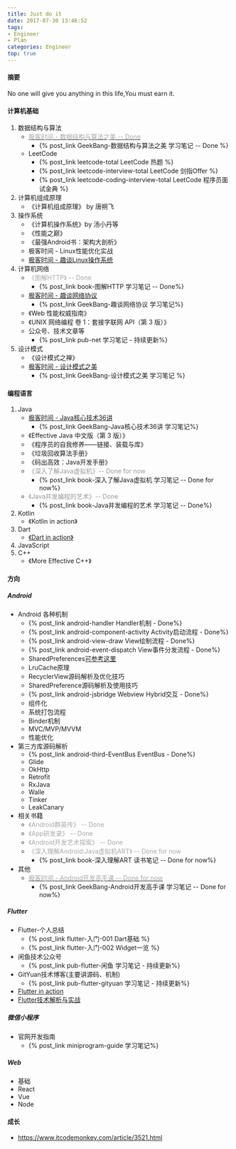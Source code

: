 ```yaml
---
title: Just do it
date: 2017-07-30 13:46:52
tags:
- Engineer
- Plan
categories: Engineer
top: true
---
```

#### 摘要
No one will give you anything in this life,You must earn it.
<!--more-->
#### 计算机基础
1. 数据结构与算法
	- [<font color=#A9A9A9>极客时间 - 数据结构与算法之美 -- Done</font>](https://time.geekbang.org/column/intro/126) 
		- {% post_link GeekBang-数据结构与算法之美 学习笔记 -- Done %}
	- LeetCode
		- {% post_link leetcode-total LeetCode 热题 %}
		- {% post_link leetcode-interview-total LeetCode 剑指Offer %}
		- {% post_link leetcode-coding-interview-total LeetCode 程序员面试金典 %}
2. 计算机组成原理
	- 《计算机组成原理》 by 唐朔飞
3. 操作系统
	- 《计算机操作系统》by 汤小丹等
	- 《性能之巅》
	- 《最强Android书：架构大剖析》
	- 极客时间 - Linux性能优化实战 
	- [极客时间 - 趣谈Linux操作系统](https://time.geekbang.org/column/intro/164)
4. 计算机网络
	- <font color=#A9A9A9>《图解HTTP》 -- Done</font>
		- {% post_link book-图解HTTP 学习笔记 -- Done%} 	
	- [极客时间 - 趣谈网络协议](https://time.geekbang.org/column/intro/85) 
		- {% post_link GeekBang-趣谈网络协议 学习笔记%}
	- 《Web 性能权威指南》 
	- 《UNIX 网络编程 卷 1：套接字联网 API（第 3 版）》
	- 公众号、技术文章等
		- {% post_link pub-net 学习笔记 - 持续更新%} 
5. 设计模式
	- 《设计模式之禅》 
	- [极客时间 - 设计模式之美](https://time.geekbang.org/column/intro/250)
		- {% post_link GeekBang-设计模式之美 学习笔记 %}

#### 编程语言
1. Java
	- [极客时间 - Java核心技术36讲](https://time.geekbang.org/column/intro/82)
		- {% post_link GeekBang-Java核心技术36讲 学习笔记%}
	- 《Effective Java 中文版（第 3 版）》
	- 《程序员的自我修养——链接、装载与库》
	- 《垃圾回收算法手册》
	- 《码出高效：Java开发手册》
	- <font color=#999999>《深入了解Java虚拟机》-- Done for now</font>
		- {% post_link book-深入了解Java虚拟机 学习笔记 -- Done for now%} 
	- <font color=#999999>《Java并发编程的艺术》-- Done</font>
		- {% post_link book-Java并发编程的艺术 学习笔记 -- Done%}
2. Kotlin
	- 《Kotlin in action》
3. Dart
	- [《Dart in action》](http://2.droppdf.com/files/ljS2u/dart-in-action.pdf) 
4. JavaScript
5. C++
	- 《More Effective C++》 

#### 方向
##### Android
- Android 各种机制
	- {% post_link android-handler Handler机制 - Done%} 
	- {% post_link android-component-activity Activity启动流程 - Done%}
	- {% post_link android-view-draw View绘制流程 - Done%}
	- {% post_link android-event-dispatch View事件分发流程 - Done%}
	- SharedPreferences[可参考这里](https://juejin.im/entry/597446ed6fb9a06bac5bc630)
	- LruCache原理
	- RecyclerView源码解析及优化技巧
	- SharedPreference源码解析及使用技巧
	- {% post_link android-jsbridge Webview Hybrid交互 - Done%}
	- 组件化
	- 系统打包流程
	- Binder机制
	- MVC/MVP/MVVM
	- 性能优化
- 第三方库源码解析
	- {% post_link android-third-EventBus EventBus - Done%}
	- Glide
	- OkHttp
	- Retrofit
	- RxJava
	- Walle
	- Tinker
	- LeakCanary
- 相关书籍
	- <font color=#A9A9A9>《Android群英传》 -- Done</font>
	- <font color=#A9A9A9>《App研发录》 -- Done</font>
	- <font color=#A9A9A9>《Android开发艺术探索》 -- Done</font>
	- <font color=#A9A9A9>《深入理解Android:Java虚拟机ART》 -- Done for now</font>
		- {% post_link book-深入理解ART 读书笔记 -- Done for now%}
- 其他
	- [<font color=#A9A9A9>极客时间 - Android开发高手课 -- Done for now</font>](https://time.geekbang.org/column/intro/142)
		- {% post_link GeekBang-Android开发高手课 学习笔记 -- Done for now%}   

##### Flutter
- Flutter-个人总结
	- {% post_link flutter-入门-001 Dart基础 %}
	- {% post_link flutter-入门-002 Widget一览 %}
- 闲鱼技术公众号
	- {% post_link pub-flutter-闲鱼 学习笔记 - 持续更新%} 
- GitYuan技术博客(主要讲源码、机制)
	- {% post_link pub-flutter-gityuan 学习笔记 - 持续更新%} 
- [Flutter in action](https://developer.aliyun.com/article/720790?utm_content=g_1000111061) 
- [Flutter技术解析与实战](https://yq.aliyun.com/download/4020?spm=a2c6h.12873639.0.0.279d55cbteloWf&do=login&accounttraceid=3ce76d38b2694cd1b58a779b7140dcd0srzs)


##### 微信小程序
- 官网开发指南
	- {% post_link miniprogram-guide 学习笔记%} 

##### Web
- 基础
- React
- Vue
- Node

#### 成长
- https://www.itcodemonkey.com/article/3521.html